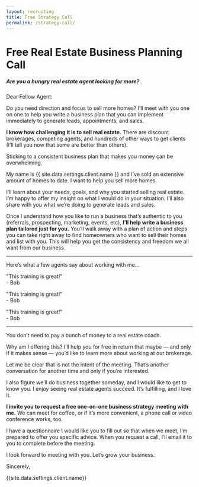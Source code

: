 ```yaml
---
layout: recruiting
title: Free Strategy Call
permalink: /strategy-call/
---
```


<h1 class="join-us">Free Real Estate Business Planning Call</h1>
<h5 class="join-us-subtitle">Are you a hungry real estate agent looking for more?</h5>

Dear Fellow Agent:

Do you need direction and focus to sell more homes? I’ll meet with you one on one to help you write a business plan that you can implement immediately to generate leads, appointments, and sales.

<strong>I know how challenging it is to sell real estate.</strong> There are discount brokerages, competing agents, and hundreds of other ways to get clients (I’ll tell you now that some are better than others).

Sticking to a consistent business plan that makes you money can be overwhelming.

My name is {{ site.data.settings.client.name }} and I’ve sold an extensive amount of homes to date. I want to help you sell more homes.

I’ll learn about your needs, goals, and why you started selling real estate. I’m happy to offer my insight on what I would do in your situation. I’ll also share with you what we’re doing to generate leads and sales.

Once I understand how you like to run a business that’s authentic to you (referrals, prospecting, marketing, events, etc), <strong>I’ll help write a business plan tailored just for you.</strong> You’ll walk away with a plan of action and steps you can take right away to find homeowners who want to sell their homes and list with you. This will help you get the consistency and freedom we all want from our business.


<hr>
<div class="qanda">
  <p class="section-title">Here’s what a few agents say about working with me…</p>

  <p><span class="quote">"This training is great!"</span><br>
  <span class="author">- Bob</span></p>

  <p><span class="quote">"This training is great!"</span><br>
  <span class="author">- Bob</span></p>

  <p><span class="quote">"This training is great!"</span><br>
  <span class="author">- Bob</span></p>
</div>
<hr>

You don’t need to pay a bunch of money to a real estate coach.

Why am I offering this? I’ll help you for free in return that maybe — and only if it makes sense — you’d like to learn more about working at our brokerage.

Let me be clear that is not the intent of the meeting. That’s another conversation for another time and only if you’re interested.

I also figure we’ll do business together someday, and I would like to get to know you. I enjoy seeing real estate agents succeed. It’s fulfilling, and I love it.

<strong>I invite you to request a free one-on-one business strategy meeting with me.</strong> We can meet for coffee, or if it’s more convenient, a phone call or video conference works, too.

I have a questionnaire I would like you to fill out so that when we meet, I’m prepared to offer you specific advice. When you request a call, I’ll email it to you to complete before the meeting.

I look forward to meeting with you. Let’s grow your business.

Sincerely,

{{site.data.settings.client.name}}


<div data-paperform-id="m86e6jlu"></div><script>(function() {var script = document.createElement('script'); script.src = "https://paperform.co/__embed.min.js"; document.body.appendChild(script); })()</script>
